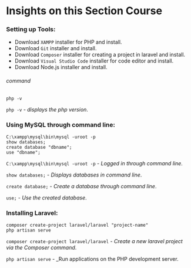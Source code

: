 # Insights on this Section Course
### Setting up Tools:
- Download `XAMPP` installer for PHP and install.
- Download `Git` installer and install.
- Download `Composer` installer for creating a project in laravel and install.
- Download `Visual Studio Code` installer for code editor and install.
- Download Node.js installer and install.

###### command
```
php -v
```
`php -v` - _displays the php version_.
### Using MySQL through command line:
```
C:\xampp\mysql\bin\mysql -uroot -p
show databases;
create database "dbname";
use "dbname";
```
`C:\xampp\mysql\bin\mysql -uroot -p` - _Logged in through command line_.

`show databases;` - _Displays databases in command line_.

`create database;` - _Create a database through command line_.

`use;` - _Use the created database_.

### Installing Laravel:
```
composer create-project laravel/laravel "project-name"
php artisan serve
```
`composer create-project laravel/laravel` - _Create a new laravel project via the Composer command_.

`php artisan serve` - _Run applications on the PHP development server.
